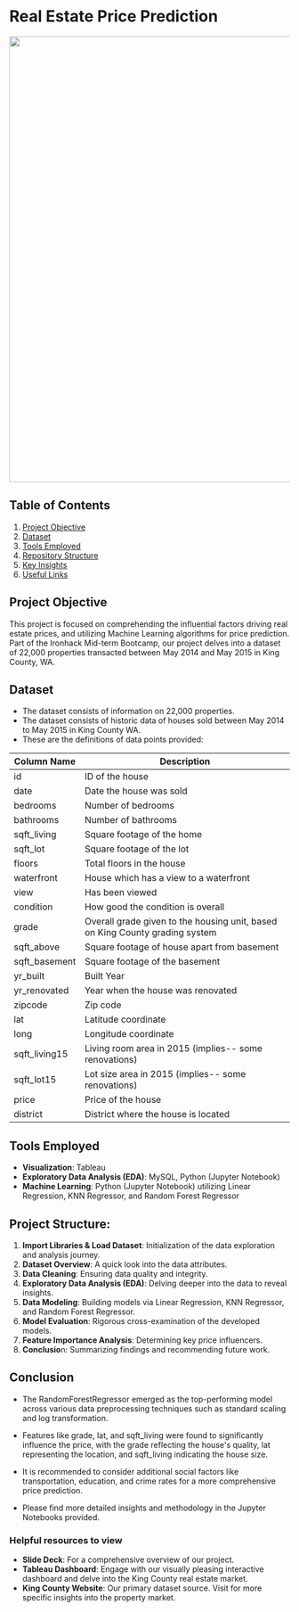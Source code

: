 # Real Estate Price Prediction

<img src="https://images.unsplash.com/photo-1592595896551-12b371d546d5?ixlib=rb-4.0.3&ixid=M3wxMjA3fDB8MHxwaG90by1wYWdlfHx8fGVufDB8fHx8fA%3D%3D&auto=format&fit=crop&w=2670&q=80" width = 800 alt="" title="" />

## Table of Contents
1. [Project Objective](#project-objective)
2. [Dataset](#dataset)
3. [Tools Employed](#tools-employed)
4. [Repository Structure](#repository-structure)
5. [Key Insights](#key-insights)
6. [Useful Links](#useful-links)


## Project Objective

This project is focused on comprehending the influential factors driving real estate prices, and utilizing Machine Learning algorithms for price prediction. Part of the Ironhack Mid-term Bootcamp, our project delves into a dataset of 22,000 properties transacted between May 2014 and May 2015 in King County, WA.

## Dataset
- The dataset consists of information on 22,000 properties. 
- The dataset consists of historic data of houses sold between May 2014 to May 2015 in King County WA.
- These are the definitions of data points provided:

| Column Name   | Description                                                                 |
| ------------- | --------------------------------------------------------------------------- |
| id            | ID of the house                                                             |
| date          | Date the house was sold                                                     |
| bedrooms      | Number of bedrooms                                                          |
| bathrooms     | Number of bathrooms                                                         |
| sqft_living   | Square footage of the home                                                   |
| sqft_lot      | Square footage of the lot                                                   |
| floors        | Total floors in the house                                                   |
| waterfront    | House which has a view to a waterfront                                      |
| view          | Has been viewed                                                             |
| condition     | How good the condition is overall                                           |
| grade         | Overall grade given to the housing unit, based on King County grading system|
| sqft_above    | Square footage of house apart from basement                                 |
| sqft_basement | Square footage of the basement                                              |
| yr_built      | Built Year                                                                  |
| yr_renovated  | Year when the house was renovated                                           |
| zipcode       | Zip code                                                                    |
| lat           | Latitude coordinate                                                         |
| long          | Longitude coordinate                                                        |
| sqft_living15 | Living room area in 2015 (implies-- some renovations)                       |
| sqft_lot15    | Lot size area in 2015 (implies-- some renovations)                          |
| price         | Price of the house                                                          |
| district      | District where the house is located                                         |

## Tools Employed
- **Visualization**: Tableau
- **Exploratory Data Analysis (EDA)**: MySQL, Python (Jupyter Notebook)
- **Machine Learning**: Python (Jupyter Notebook) utilizing Linear Regression, KNN Regressor, and Random Forest Regressor

## Project Structure:

1. **Import Libraries & Load Dataset**: Initialization of the data exploration and analysis journey.
2. **Dataset Overview**: A quick look into the data attributes.
3. **Data Cleaning**: Ensuring data quality and integrity.
4. **Exploratory Data Analysis (EDA)**: Delving deeper into the data to reveal insights.
5. **Data Modeling**: Building models via Linear Regression, KNN Regressor, and Random Forest Regressor.
6. **Model Evaluation**: Rigorous cross-examination of the developed models.
7. **Feature Importance Analysis**: Determining key price influencers.
8. **Conclusio**n: Summarizing findings and recommending future work.


## Conclusion
- The RandomForestRegressor emerged as the top-performing model across various data preprocessing techniques such as standard scaling and log transformation.

- Features like grade, lat, and sqft_living were found to significantly influence the price, with the grade reflecting the house's quality, lat representing the location, and sqft_living indicating the house size.

- It is recommended to consider additional social factors like transportation, education, and crime rates for a more comprehensive price prediction.

- Please find more detailed insights and methodology in the Jupyter Notebooks provided.


### Helpful resources to view
- **Slide Deck**: For a comprehensive overview of our project.
- **Tableau Dashboard**: Engage with our visually pleasing interactive dashboard and delve into the King County real estate market.
- **King County Website**: Our primary dataset source. Visit for more specific insights into the property market.
